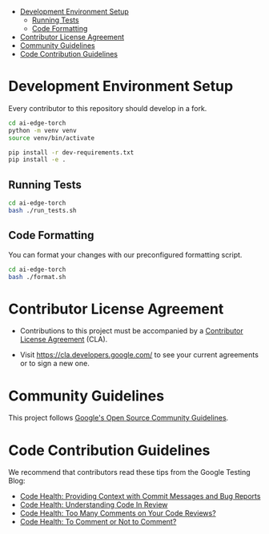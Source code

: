 <!--ts-->
* [Development Environment Setup](./CONTRIBUTING.md#development-environment-setup)
   * [Running Tests](./CONTRIBUTING.md#running-tests)
   * [Code Formatting](./CONTRIBUTING.md#code-formatting)
* [Contributor License Agreement](./CONTRIBUTING.md#contributor-license-agreement)
* [Community Guidelines](./CONTRIBUTING.md#community-guidelines)
* [Code Contribution Guidelines](./CONTRIBUTING.md#code-contribution-guidelines)

<!-- Created by https://github.com/ekalinin/github-markdown-toc -->
<!-- Added by: advaitjain, at: Thu May  9 12:33:43 AM PDT 2024 -->

<!--te-->

# Development Environment Setup

Every contributor to this repository should develop in a fork.

```bash
cd ai-edge-torch
python -m venv venv
source venv/bin/activate

pip install -r dev-requirements.txt
pip install -e .
```

## Running Tests

```bash
cd ai-edge-torch
bash ./run_tests.sh
```

## Code Formatting

You can format your changes with our preconfigured formatting script.

```bash
cd ai-edge-torch
bash ./format.sh
```

# Contributor License Agreement

- Contributions to this project must be accompanied by a [Contributor License
  Agreement](https://cla.developers.google.com/about) (CLA).

- Visit <https://cla.developers.google.com/> to see your current agreements or
  to sign a new one.

# Community Guidelines

This project follows [Google's Open Source Community
Guidelines](https://opensource.google/conduct/).

# Code Contribution Guidelines

We recommend that contributors read these tips from the Google Testing Blog:

- [Code Health: Providing Context with Commit Messages and Bug Reports](https://testing.googleblog.com/2017/09/code-health-providing-context-with.html)
- [Code Health: Understanding Code In Review](https://testing.googleblog.com/2018/05/code-health-understanding-code-in-review.html)
- [Code Health: Too Many Comments on Your Code Reviews?](https://testing.googleblog.com/2017/06/code-health-too-many-comments-on-your.html)
- [Code Health: To Comment or Not to Comment?](https://testing.googleblog.com/2017/07/code-health-to-comment-or-not-to-comment.html)

